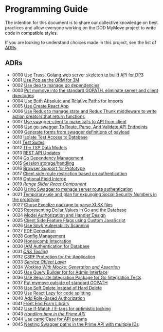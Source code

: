# Programming Guide

The intention for this document is to share our collective knowledge on best practices and allow everyone working on the DOD MyMove project to write code in compatible styles.

If you are looking to understand choices made in this project, see the list of [ADRs](https://github.com/transcom/mymove/tree/master/docs/adr).

<!--index-->

## ADRs

* 0000 [Use Truss' Golang web server skeleton to build API for DP3](adr/0000-server-framework.md#use-truss-golang-web-server-skeleton-to-build-api-for-dp3)
* 0001 [Use Pop as the ORM for 3M](adr/0001-go-orm.md#use-pop-as-the-orm-for-3m)
* 0002 [Use dep to manage go dependencies](adr/0002-go-package-management.md#use-dep-to-manage-go-dependencies)
* 0003 [Put mymove into the standard GOPATH, eliminate server and client directories](adr/0003-go-path-and-project-layout.md#put-mymove-into-the-standard-gopath-eliminate-server-and-client-directories)
* 0004 [Use Both Absolute and Relative Paths for Imports](adr/0004-path-imports.md#use-both-absolute-and-relative-paths-for-imports)
* 0005 [Use Create React App](adr/0005-create-react-app.md#use-create-react-app)
* 0006 [Use Redux to manage state and Redux Thunk middleware to write action creators that return functions](adr/0006-redux.md#use-redux-to-manage-state-and-redux-thunk-middleware-to-write-action-creators-that-return-functions)
* 0007 [Use swagger-client to make calls to API from client](adr/0007-swagger-client.md#use-swagger-client-to-make-calls-to-api-from-client)
* 0008 [Use go-swagger To Route, Parse, And Validate API Endpoints](adr/0008-go-swagger.md#use-go-swagger-to-route-parse-and-validate-api-endpoints)
* 0009 [Generate forms from swagger definitions of payload](adr/0009-form-creation-from-swagger.md#generate-forms-from-swagger-definitions-of-payload)
* 0010 [Isolate Test Access to Database](adr/0010-isolate-test-access-to-database.md#isolate-test-access-to-database)
* 0011 [Test Suites](adr/0011-test-suites.md#test-suites)
* 0012 [The TSP Data Models](adr/0012-tsp-data-models.md#the-tsp-data-models)
* 0013 [REST API Updates](adr/0013-rest-api-updates.md#rest-api-updates)
* 0014 [Go Dependency Management](adr/0014-go-dependency-management.md#go-dependency-management)
* 0015 [Session storage/handling](adr/0015-session-storage.md#session-storage-handling)
* 0016 [Browser Support for Prototype](adr/0016-Browser-Support.md#browser-support-for-prototype)
* 0017 [Client side route restriction based on authentication](adr/0017-react-router-redux-authentication.md#client-side-route-restriction-based-on-authentication)
* 0018 [Optional Field Interop](adr/0018-optional-field-interop.md#optional-field-interop)
* 0019 [_Range Slider React Component_](adr/0019-client-rangeslider.md#range-slider-react-component)
* 0020 [Using Swagger to manage server route authentication](adr/0020-swagger-auth.md#using-swagger-to-manage-server-route-authentication)
* 0021 [Temporary use and plan for expunging Social Security Numbers in the prototype](adr/0021-ssn-use.md#temporary-use-and-plan-for-expunging-social-security-numbers-in-the-prototype)
* 0022 [Chose Excelize package to parse XLSX files](adr/0022-xlsx-lib.md#chose-excelize-package-to-parse-xlsx-files)
* 0023 [Representing Dollar Values in Go and the Database](adr/0023-representing-dollar-values.md#representing-dollar-values-in-go-and-the-database)
* 0024 [Model Authorization and Handler Design](adr/0024-model-authorization-and-handler-design.md#model-authorization-and-handler-design)
* 0025 [Client Side Feature Flags using Custom JavaScript](adr/0025-client-side-feature-flags.md#client-side-feature-flags-using-custom-javascript)
* 0026 [Use Snyk Vulnerability Scanning](adr/0026-use-snyk-vulnerability-scanning.md#use-snyk-vulnerability-scanning)
* 0027 [PDF Generation](adr/0027-pdf-generation.md#pdf-generation)
* 0028 [Config Management](adr/0028-config-management.md#config-management)
* 0029 [Honeycomb Integration](adr/0029-honeycomb-integration.md#honeycomb-integration)
* 0030 [IAM Authentication for Database](adr/0030-rds-iam.md#iam-authentication-for-database)
* 0031 [*CSS Tooling*](adr/0031-css-tooling.md#css-tooling)
* 0032 [CSRF Protection for the Application](adr/0032-csrf-protection.md#csrf-protection-for-the-application)
* 0033 [*Service Object Layer*](adr/0033-service-object-layer.md#service-object-layer)
* 0034 [*Working With Mocks: Generation and Assertion*](adr/0034-working-with-mocks-generation-and-assertion.md#working-with-mocks-generation-and-assertion)
* 0035 [Use Query Builder for for Admin Interface](adr/0035-use-query-builder.md#use-query-builder-for-for-admin-interface)
* 0036 [Use Separate Integration Package for Go Integration Tests](adr/0036-go-integration.md#use-separate-integration-package-for-go-integration-tests)
* 0037 [Put mymove outside of standard GOPATH](adr/0037-go-path-and-project-layout-revisited.md#put-mymove-outside-of-standard-gopath)
* 0038 [Use Soft Delete Instead of Hard Delete](adr/0038-soft-delete.md#use-soft-delete-instead-of-hard-delete)
* 0039 [Use React Lazy for code splitting](adr/0039-react-lazy-and-code-splitting.md#use-react-lazy-for-code-splitting)
* 0040 [Add Role-Based Authorization](adr/0040-role-base-authorization.md#add-role-based-authorization)
* 0041 [Front End Form Library](adr/0041-front-end-form-library.md#front-end-form-library)
* 0042 [Use If-Match / E-tags for optimistic locking](adr/0042-optimistic-locking.md#use-if-match-e-tags-for-optimistic-locking)
* 0043 [*Handling time in the Prime API*](adr/0043-prime-time.md#handling-time-in-the-prime-api)
* 0044 [Use camelCase for API params](adr/0044-params-styling.md#use-camelcase-for-api-params)
* 0045 [Nesting Swagger paths in the Prime API with multiple IDs](adr/0045-nesting-swagger-paths.md#nesting-swagger-paths-in-the-prime-api-with-multiple-ids)

<!--endindex-->
